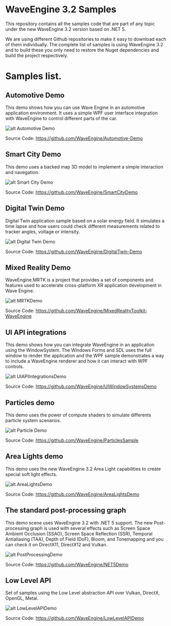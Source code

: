# WaveEngine 3.2 Samples

This repository contains all the samples code that are part of any topic under the new WaveEngine 3.2 version based on .NET 5.

We are using different Github repositories to make it easy to download each of them individually. The complete list of samples is using WaveEngine 3.2 and to build these you only need to restore the Nuget dependencies and build the project respectively.

# Samples list.

## Automotive Demo
This demo shows how you can use Wave Engine in an automotive application environment. It uses a simple WPF user interface integration with WaveEngine to control different parts of the car.

![alt Automotive Demo](Images/AutomotiveDemo.jpg)

Source Code: https://github.com/WaveEngine/Automotive-Demo

## Smart City Demo
This demo uses a backed map 3D model to implement a simple interaction and navegation.

![alt Smart City Demo](Images/SmartcityDemo.jpg)

Source Code: https://github.com/WaveEngine/SmartCityDemo

## Digital Twin Demo
Digital Twin application sample based on a solar energy field. It simulates a time lapse and how users could check different measurements related to tracker angles, voltage or intensity.

![alt Digital Twin Demo](Images/DigitalTwinDemo.jpg)

Source Code: https://github.com/WaveEngine/DigitalTwin-Demo

## Mixed Reality Demo
WaveEngine.MRTK is a project that provides a set of components and features used to accelerate cross-platform XR application development in Wave Engine.

![alt MRTKDemo](Images/MRTKDemo.jpg)

Source Code: https://github.com/WaveEngine/MixedRealityToolkit-WaveEngine

## UI API integrations
This demo shows how you can integrate WaveEngine in an application using the WindowSystem. The Windows Forms and SDL uses the full window to render the application and the WPF sample demonstrates a way to include a WaveEngine renderer and how it can interact with WPF controls.

![alt UIAPIIntegrationsDemo](Images/UIAPIIntegrationsDemo.jpg)

Source Code: https://github.com/WaveEngine/UIWindowSystemsDemo

## Particles demo
This demo uses the power of compute shaders to simulate differents particle system scenarios.

![alt Particle Demo](Images/ParticlesDemo.jpg)

Source Code: https://github.com/WaveEngine/ParticlesSample

## Area Lights demo
This demo uses the new WaveEngine 3.2 Area Light capabilities to create special soft light effects.

![alt AreaLightsDemo](Images/AreaLightsDemo.jpg)

Source Code: https://github.com/WaveEngine/AreaLightsDemo

## The standard post-processing graph
This demo scene uses WaveEngine 3.2 with .NET 5 support. The new Post-processing graph is used with several effects such as Screen Space Ambient Occlusion (SSAO), Screen Space Reflection (SSR), Temporal Antialiasing (TAA), Depth of Field (DoF), Bloom, and Tonemapping and you can check it on DirectX11, DirectX12 and Vulkan.

![alt PostProcessingDemo](Images/PostProcessingStackDemo.jpg)

Source Code: https://github.com/WaveEngine/NET5Demo

## Low Level API
Set of samples using the Low Level abstraction API over Vulkan, DirectX, OpenGL, Metal.

![alt LowLevelAPIDemo](Images/LowLevelAPIDemo.jpg)

Source Code: https://github.com/WaveEngine/LowLevelAPIDemo
